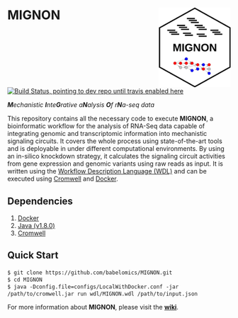 # MIGNON<img src="pics/icon.png" align="right" height="180"/>

[![Build Status, pointing to dev repo until travis enabled here](https://travis-ci.com/martingarridorc/MIGNON.svg?branch=master)](https://travis-ci.com/babelomics/MIGNON)

_**M**echanistic **I**nte**G**rative a**N**alysis **O**f r**N**a-seq data_

This repository contains all the necessary code to execute **MIGNON**, a bioinformatic workflow for the analysis of RNA-Seq data capable of integrating genomic and transcriptomic information into mechanistic signaling circuits. It covers the whole process using state-of-the-art tools and is deployable in under different computational environments. By using an in-silico knockdown strategy, it calculates the signaling circuit activities from gene expression and genomic variants using raw reads as input. It is written using the [Workflow Description Language (WDL)](https://github.com/openwdl/wdl) and can be executed using [Cromwell](https://github.com/broadinstitute/cromwell) and [Docker](https://www.docker.com/).

## Dependencies

1. [Docker](https://www.docker.com/)
2. [Java (v1.8.0)](https://java.com/en/download/help/download_options.xml)
3. [Cromwell](https://github.com/broadinstitute/cromwell/releases)

## Quick Start

```
$ git clone https://github.com/babelomics/MIGNON.git
$ cd MIGNON
$ java -Dconfig.file=configs/LocalWithDocker.conf -jar /path/to/cromwell.jar run wdl/MIGNON.wdl /path/to/input.json
```

For more information about **MIGNON**, please visit the [**wiki**](https://github.com/babelomics/MIGNON/wiki).